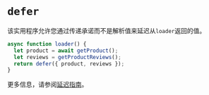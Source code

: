 # `defer`

该实用程序允许您通过传递承诺而不是解析值来延迟从`loader`返回的值。

```jsx
async function loader() {
  let product = await getProduct();
  let reviews = getProductReviews();
  return defer({ product, reviews });
}
```

更多信息，请参阅[延迟指南](../guides/deferred)。